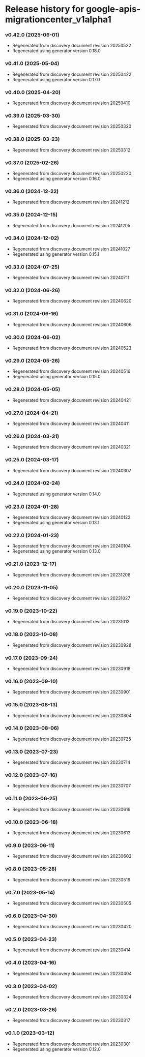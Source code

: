 # Release history for google-apis-migrationcenter_v1alpha1

### v0.42.0 (2025-06-01)

* Regenerated from discovery document revision 20250522
* Regenerated using generator version 0.18.0

### v0.41.0 (2025-05-04)

* Regenerated from discovery document revision 20250422
* Regenerated using generator version 0.17.0

### v0.40.0 (2025-04-20)

* Regenerated from discovery document revision 20250410

### v0.39.0 (2025-03-30)

* Regenerated from discovery document revision 20250320

### v0.38.0 (2025-03-23)

* Regenerated from discovery document revision 20250312

### v0.37.0 (2025-02-26)

* Regenerated from discovery document revision 20250220
* Regenerated using generator version 0.16.0

### v0.36.0 (2024-12-22)

* Regenerated from discovery document revision 20241212

### v0.35.0 (2024-12-15)

* Regenerated from discovery document revision 20241205

### v0.34.0 (2024-12-02)

* Regenerated from discovery document revision 20241027
* Regenerated using generator version 0.15.1

### v0.33.0 (2024-07-25)

* Regenerated from discovery document revision 20240711

### v0.32.0 (2024-06-26)

* Regenerated from discovery document revision 20240620

### v0.31.0 (2024-06-16)

* Regenerated from discovery document revision 20240606

### v0.30.0 (2024-06-02)

* Regenerated from discovery document revision 20240523

### v0.29.0 (2024-05-26)

* Regenerated from discovery document revision 20240516
* Regenerated using generator version 0.15.0

### v0.28.0 (2024-05-05)

* Regenerated from discovery document revision 20240421

### v0.27.0 (2024-04-21)

* Regenerated from discovery document revision 20240411

### v0.26.0 (2024-03-31)

* Regenerated from discovery document revision 20240321

### v0.25.0 (2024-03-17)

* Regenerated from discovery document revision 20240307

### v0.24.0 (2024-02-24)

* Regenerated using generator version 0.14.0

### v0.23.0 (2024-01-28)

* Regenerated from discovery document revision 20240122
* Regenerated using generator version 0.13.1

### v0.22.0 (2024-01-23)

* Regenerated from discovery document revision 20240104
* Regenerated using generator version 0.13.0

### v0.21.0 (2023-12-17)

* Regenerated from discovery document revision 20231208

### v0.20.0 (2023-11-05)

* Regenerated from discovery document revision 20231027

### v0.19.0 (2023-10-22)

* Regenerated from discovery document revision 20231013

### v0.18.0 (2023-10-08)

* Regenerated from discovery document revision 20230928

### v0.17.0 (2023-09-24)

* Regenerated from discovery document revision 20230918

### v0.16.0 (2023-09-10)

* Regenerated from discovery document revision 20230901

### v0.15.0 (2023-08-13)

* Regenerated from discovery document revision 20230804

### v0.14.0 (2023-08-06)

* Regenerated from discovery document revision 20230725

### v0.13.0 (2023-07-23)

* Regenerated from discovery document revision 20230714

### v0.12.0 (2023-07-16)

* Regenerated from discovery document revision 20230707

### v0.11.0 (2023-06-25)

* Regenerated from discovery document revision 20230619

### v0.10.0 (2023-06-18)

* Regenerated from discovery document revision 20230613

### v0.9.0 (2023-06-11)

* Regenerated from discovery document revision 20230602

### v0.8.0 (2023-05-28)

* Regenerated from discovery document revision 20230519

### v0.7.0 (2023-05-14)

* Regenerated from discovery document revision 20230505

### v0.6.0 (2023-04-30)

* Regenerated from discovery document revision 20230420

### v0.5.0 (2023-04-23)

* Regenerated from discovery document revision 20230414

### v0.4.0 (2023-04-16)

* Regenerated from discovery document revision 20230404

### v0.3.0 (2023-04-02)

* Regenerated from discovery document revision 20230324

### v0.2.0 (2023-03-26)

* Regenerated from discovery document revision 20230317

### v0.1.0 (2023-03-12)

* Regenerated from discovery document revision 20230301
* Regenerated using generator version 0.12.0

